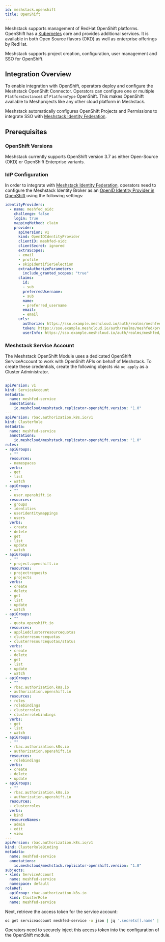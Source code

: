 ```yaml
---
id: meshstack.openshift
title: OpenShift
---
```


Meshstack supports management of RedHat OpenShift platforms. OpenShift has a [Kubernetes](meshstack.k8s.md) core and provides additional services. It is available in both Open Source flavors (OKD) as well as enterprise offerings by RedHat.

Meshstack supports project creation, configuration, user management and SSO for OpenShift.

## Integration Overview

To enable integration with OpenShift, operators deploy and configure the Meshstack OpenShift Connector. Operators can configure one or multiple `PlatformInstance`s of `PlatformType` OpenShift. This makes OpenShift available to Meshprojects like any other cloud platform in Meshstack.

Meshstack automatically configures OpenShift Projects and Permissions to integrate SSO with [Meshstack Identity Federation](./meshstack.identity-federation.md).

## Prerequisites

### OpenShift Versions

Meshstack currently supports OpenShift version 3.7 as either Open-Source (OKD) or OpenShift Enterprise variants.

### IdP Configuration

In order to integrate with [Meshstack Identity Federation](./meshstack.identity-federation.md), operators need to configure the Meshstack Identity Broker as an [OpenID Identity Provider in OpenShift](https://docs.okd.io/latest/install_config/configuring_authentication.html#OpenID) using the following settings:

```yml
identityProviders:
  - name: meshfed_oidc
    challenge: false
    login: true
    mappingMethod: claim
    provider:
      apiVersion: v1
      kind: OpenIDIdentityProvider
      clientID: meshfed-oidc
      clientSecret: ignored
      extraScopes:
      - email
      - profile
      - skipIdentifierSelection
      extraAuthorizeParameters:
        include_granted_scopes: "true"
      claims:
        id:
        - sub
        preferredUsername:
        - sub
        name:
        - preferred_username
        email:
        - email
      urls:
        authorize: https://sso.example.meshcloud.io/auth/realms/meshfed/protocol/openid-connect/auth/auth?response_mode=query
        token: https://sso.example.meshcloud.io/auth/realms/meshfed/protocol/openid-connect/token
        userInfo: https://sso.example.meshcloud.io/auth/realms/meshfed/protocol/openid-connect/userinfo
```

### Meshstack Service Account

The Meshstack OpenShift Module uses a dedicated OpenShift ServiceAccount to work with OpenShift APIs on behalf of Meshstack. To create these credentials, create the following objects via `oc apply` as a Cluster Administrator.

```yaml
---
apiVersion: v1
kind: ServiceAccount
metadata:
  name: meshfed-service
  annotations:
    io.meshcloud/meshstack.replicator-openshift.version: "1.0"
---
apiVersion: rbac.authorization.k8s.io/v1
kind: ClusterRole
metadata:
  name: meshfed-service
  annotations:
    io.meshcloud/meshstack.replicator-openshift.version: "1.0"
rules:
- apiGroups:
  - ""
  resources:
  - namespaces
  verbs:
  - get
  - list
  - watch
- apiGroups:
  - ""
  - user.openshift.io
  resources:
  - groups
  - identities
  - useridentitymappings
  - users
  verbs:
  - create
  - delete
  - get
  - list
  - update
  - watch
- apiGroups:
  - ""
  - project.openshift.io
  resources:
  - projectrequests
  - projects
  verbs:
  - create
  - delete
  - get
  - list
  - update
  - watch
- apiGroups:
  - ""
  - quota.openshift.io
  resources:
  - appliedclusterresourcequotas
  - clusterresourcequotas
  - clusterresourcequotas/status
  verbs:
  - create
  - delete
  - get
  - list
  - update
  - watch
- apiGroups:
  - ""
  - rbac.authorization.k8s.io
  - authorization.openshift.io
  resources:
  - roles
  - rolebindings
  - clusterroles
  - clusterrolebindings
  verbs:
  - get
  - list
  - watch
- apiGroups:
  - ""
  - rbac.authorization.k8s.io
  - authorization.openshift.io
  resources:
  - rolebindings
  verbs:
  - create
  - delete
  - update
- apiGroups:
  - ""
  - rbac.authorization.k8s.io
  - authorization.openshift.io
  resources:
  - clusterroles
  verbs:
  - bind
  resourceNames:
  - admin
  - edit
  - view
---
apiVersion: rbac.authorization.k8s.io/v1
kind: ClusterRoleBinding
metadata:
  name: meshfed-service
  annotations:
    io.meshcloud/meshstack.replicator-openshift.version: "1.0"
subjects:
- kind: ServiceAccount
  name: meshfed-service
  namespace: default
roleRef:
  apiGroup: rbac.authorization.k8s.io
  kind: ClusterRole
  name: meshfed-service
```

Next, retrieve the access token for the service account:

```bash
oc get serviceaccount meshfed-service -o json | jq '.secrets[].name' | grep token | xargs oc describe secret
```

Operators need to securely inject this access token into the configuration of the OpenShift module.
